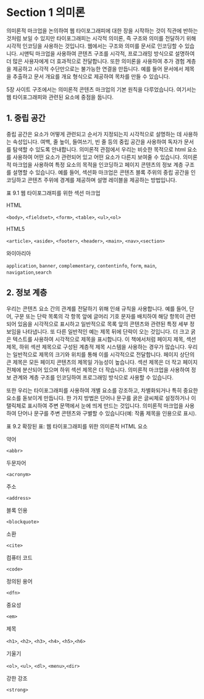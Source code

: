 # Section 1 의미론

의미론적 마크업을 논의하여 웹 타이포그래피에 대한 장을 시작하는 것이 직관에 반하는 것처럼 보일 수 있지만 타이포그래피는 시각적 의미론, 즉 구조와 의미를 전달하기 위해 시각적 인코딩을 사용하는 것입니다. 웹에서는 구조와 의미를 문서로 인코딩할 수 있습니다. 시맨틱 마크업을 사용하여 콘텐츠 구조를 시각적, 프로그래밍 방식으로 설명하여 더 많은 사용자에게 더 효과적으로 전달합니다. 또한 의미론을 사용하여 추가 경험 계층을 제공하고 시각적 수단만으로는 불가능한 연결을 만듭니다. 예를 들어 문서에서 제목을 추출하고 문서 개요를 개요 형식으로 제공하여 목차를 만들 수 있습니다.

5장 사이트 구조에서는 의미론적 콘텐츠 마크업의 기본 원칙을 다루었습니다. 여기서는 웹 타이포그래피와 관련된 요소에 중점을 둡니다.

## 1. 중립 공간

중립 공간은 요소가 어떻게 관련되고 순서가 지정되는지 시각적으로 설명하는 데 사용하는 속성입니다. 여백, 줄 높이, 들여쓰기, 빈 줄 등의 중립 공간을 사용하여 독자가 문서를 탐색할 수 있도록 안내합니다. 의미론적 관점에서 우리는 비슷한 목적으로 html 요소를 사용하여 어떤 요소가 관련되어 있고 어떤 요소가 다른지 보여줄 수 있습니다. 의미론적 마크업을 사용하여 특정 요소의 목적을 인코딩하고 페이지 콘텐츠의 정보 계층 구조를 설명할 수 있습니다. 예를 들어, 섹션화 마크업은 콘텐츠 블록 주위의 중립 공간을 인코딩하고 콘텐츠 주위에 경계를 제공하며 설명 레이블을 제공하는 방법입니다.

표 9.1 웹 타이포그래피를 위한 섹션 마크업

HTML

`<body>`, `<fieldset>`, `<form>`, `<table>`, `<ul>`,`<ol>`

HTML5

`<article>`, `<aside>`, `<footer>`, `<header>`, `<main>`, `<nav>`,`<section>`

와이아리아

`application`, `banner`, `complementary`, `contentinfo`, `form`, `main`, `navigation`,`search`

## 2. 정보 계층

우리는 콘텐츠 요소 간의 관계를 전달하기 위해 인쇄 규칙을 사용합니다. 예를 들어, 단어, 구문 또는 단락 목록의 각 항목 앞에 글머리 기호 문자를 배치하여 해당 항목이 관련되어 있음을 시각적으로 표시하고 일반적으로 목록 앞의 콘텐츠와 관련된 특정 세부 정보임을 나타냅니다. 또 다른 일반적인 예는 제목 뒤에 단락이 오는 것입니다. 더 크고 굵은 텍스트를 사용하여 시각적으로 제목을 표시합니다. 이 책에서처럼 페이지 제목, 섹션 제목, 하위 섹션 제목으로 구성된 계층적 제목 시스템을 사용하는 경우가 많습니다. 우리는 일반적으로 제목의 크기와 위치를 통해 이를 시각적으로 전달합니다. 페이지 상단의 큰 제목은 모든 페이지 콘텐츠의 제목일 가능성이 높습니다. 섹션 제목은 더 작고 페이지 전체에 분산되어 있으며 하위 섹션 제목은 더 작습니다. 의미론적 마크업을 사용하여 정보 관계와 계층 구조를 인코딩하여 프로그래밍 방식으로 사용할 수 있습니다.

또한 우리는 타이포그래피를 사용하여 개별 요소를 강조하고, 차별화되거나 특히 중요한 요소를 돋보이게 만듭니다. 한 가지 방법은 단어나 문구를 굵은 글씨체로 설정하거나 이탤릭체로 표시하여 주변 문맥에서 눈에 띄게 만드는 것입니다. 의미론적 마크업을 사용하여 단어나 문구를 주변 콘텐츠와 구별할 수 있습니다(예: 작품 제목을 인용으로 표시).

표 9.2 확장된 표: 웹 타이포그래피를 위한 의미론적 HTML 요소

약어

`<abbr>`

두문자어

`<acronym>`

주소

`<address>`

블록 인용

`<blockquote>`

소환

`<cite>`

컴퓨터 코드

`<code>`

정의된 용어

`<dfn>`

중요성

`<em>`

제목

`<h1>`, `<h2>`, `<h3>`, `<h4>`, `<h5>`,`<h6>`

기울기

`<ol>`, `<ul>`, `<dl>`, `<menu>`,`<dir>`

강한 강조

`<strong>`
